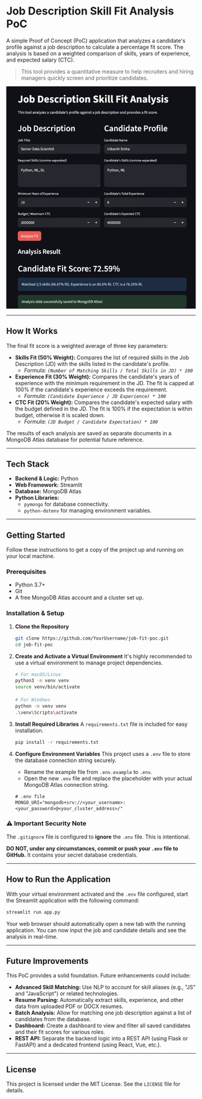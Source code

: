 # Job Description Skill Fit Analysis PoC

A simple Proof of Concept (PoC) application that analyzes a candidate's profile against a job description to calculate a percentage fit score. The analysis is based on a weighted comparison of skills, years of experience, and expected salary (CTC).

> This tool provides a quantitative measure to help recruiters and hiring managers quickly screen and prioritize candidates.

![image](https://github.com/US30/Job-Fit-Anaysis/blob/main/appui.png)

---

## How It Works

The final fit score is a weighted average of three key parameters:

*   **Skills Fit (50% Weight):** Compares the list of required skills in the Job Description (JD) with the skills listed in the candidate's profile.
    *   *Formula: `(Number of Matching Skills / Total Skills in JD) * 100`*
*   **Experience Fit (30% Weight):** Compares the candidate's years of experience with the minimum requirement in the JD. The fit is capped at 100% if the candidate's experience exceeds the requirement.
    *   *Formula: `(Candidate Experience / JD Experience) * 100`*
*   **CTC Fit (20% Weight):** Compares the candidate's expected salary with the budget defined in the JD. The fit is 100% if the expectation is within budget, otherwise it is scaled down.
    *   *Formula: `(JD Budget / Candidate Expectation) * 100`*

The results of each analysis are saved as separate documents in a MongoDB Atlas database for potential future reference.

---

## Tech Stack

*   **Backend & Logic:** Python
*   **Web Framework:** Streamlit
*   **Database:** MongoDB Atlas
*   **Python Libraries:**
    *   `pymongo` for database connectivity.
    *   `python-dotenv` for managing environment variables.

---

## Getting Started

Follow these instructions to get a copy of the project up and running on your local machine.

### Prerequisites

*   Python 3.7+
*   Git
*   A free MongoDB Atlas account and a cluster set up.

### Installation & Setup

1.  **Clone the Repository**
    ```bash
    git clone https://github.com/YourUsername/job-fit-poc.git
    cd job-fit-poc
    ```

2.  **Create and Activate a Virtual Environment**
    It's highly recommended to use a virtual environment to manage project dependencies.
    ```bash
    # For macOS/Linux
    python3 -m venv venv
    source venv/bin/activate

    # For Windows
    python -m venv venv
    .\venv\Scripts\activate
    ```

3.  **Install Required Libraries**
    A `requirements.txt` file is included for easy installation.
    ```bash
    pip install -r requirements.txt
    ```

4.  **Configure Environment Variables**
    This project uses a `.env` file to store the database connection string securely.
    *   Rename the example file from `.env.example` to `.env`.
    *   Open the new `.env` file and replace the placeholder with your actual MongoDB Atlas connection string.

    ```
    # .env file
    MONGO_URI="mongodb+srv://<your_username>:<your_password>@<your_cluster_address>/"
    ```

### ⚠️ Important Security Note

The `.gitignore` file is configured to **ignore** the `.env` file. This is intentional.

**DO NOT, under any circumstances, commit or push your `.env` file to GitHub.** It contains your secret database credentials.

---

## How to Run the Application

With your virtual environment activated and the `.env` file configured, start the Streamlit application with the following command:

```bash
streamlit run app.py
```

Your web browser should automatically open a new tab with the running application. You can now input the job and candidate details and see the analysis in real-time.

---

## Future Improvements

This PoC provides a solid foundation. Future enhancements could include:
*   **Advanced Skill Matching:** Use NLP to account for skill aliases (e.g., "JS" and "JavaScript") or related technologies.
*   **Resume Parsing:** Automatically extract skills, experience, and other data from uploaded PDF or DOCX resumes.
*   **Batch Analysis:** Allow for matching one job description against a list of candidates from the database.
*   **Dashboard:** Create a dashboard to view and filter all saved candidates and their fit scores for various roles.
*   **REST API:** Separate the backend logic into a REST API (using Flask or FastAPI) and a dedicated frontend (using React, Vue, etc.).

---

## License

This project is licensed under the MIT License. See the `LICENSE` file for details.
